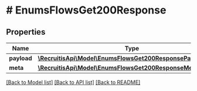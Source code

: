# # EnumsFlowsGet200Response

## Properties

Name | Type | Description | Notes
------------ | ------------- | ------------- | -------------
**payload** | [**\RecruitisApi\Model\EnumsFlowsGet200ResponsePayloadInner[]**](EnumsFlowsGet200ResponsePayloadInner.md) |  | [optional]
**meta** | [**\RecruitisApi\Model\EnumsFlowsGet200ResponseMeta**](EnumsFlowsGet200ResponseMeta.md) |  | [optional]

[[Back to Model list]](../../README.md#models) [[Back to API list]](../../README.md#endpoints) [[Back to README]](../../README.md)
